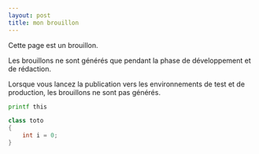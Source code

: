 ```yaml
---
layout: post
title: mon brouillon
---
```


<div class="message">
Cette page est un brouillon.
</div>

Les brouillons ne sont générés que pendant la phase de développement et de rédaction.

Lorsque vous lancez la publication vers les environnements de test et de production, les brouillons ne sont pas générés.

```bash
printf this
```

```c#
class toto
{
    int i = 0;
}
```
